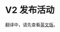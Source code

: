 # V2 发布活动

翻译中，请先查看[英文版](https://docs.pancakeswap.finance/products/perpetual-trading/perpetual-trading-v2/v2-launch-campaign)。
